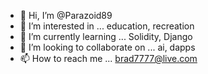 - 👋 Hi, I’m @Parazoid89
- 👀 I’m interested in ... education, recreation
- 🌱 I’m currently learning ... Solidity, Django
- 💞️ I’m looking to collaborate on ... ai, dapps 
- 📫 How to reach me ... brad7777@live.com

<!---
Parazoid89/Parazoid89 is a ✨ special ✨ repository because its `README.md` (this file) appears on your GitHub profile.
You can click the Preview link to take a look at your changes.
--->
